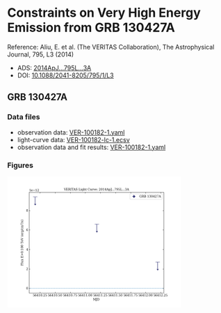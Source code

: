 # Constraints on Very High Energy Emission from GRB 130427A

Reference:
Aliu, E. et al. (The VERITAS Collaboration), The Astrophysical Journal, 795, L3 (2014)

- ADS: [2014ApJ...795L...3A](http://adsabs.harvard.edu/abs/2014ApJ...795L...3A)
- DOI: [10.1088/2041-8205/795/1/L3](https://doi.org/10.1088/2041-8205/795/1/L3)

## GRB 130427A
### Data files

- observation data: [VER-100182-1.yaml](VER-100182-1.yaml)
- light-curve data: [VER-100182-lc-1.ecsv](VER-100182-lc-1.ecsv)
- observation data and fit results: [VER-100182-1.yaml](VER-100182-1.yaml)


### Figures

<img src="figures/2014ApJ...795L...3A-VER-100182-1-lc.png" alt="drawing" width="400"/>
